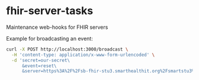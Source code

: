 # fhir-server-tasks
Maintenance web-hooks for FHIR servers


Example for broadcasting an event:

```sh
curl -X POST http://localhost:3000/broadcast \
  -H 'content-type: application/x-www-form-urlencoded' \
  -d 'secret=our-secret\
      &event=reset\
      &server=https%3A%2F%2Fsb-fhir-stu3.smarthealthit.org%2Fsmartstu3%2Fopen'
```